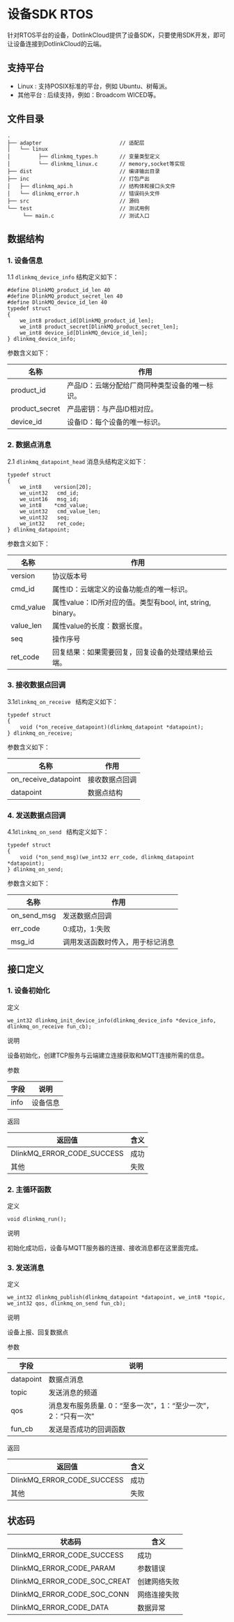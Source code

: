 # 设备SDK RTOS

针对RTOS平台的设备，DotlinkCloud提供了设备SDK，只要使用SDK开发，即可让设备连接到DotlinkCloud的云端。

## 支持平台
* Linux : 支持POSIX标准的平台，例如 Ubuntu、树莓派。
* 其他平台 : 后续支持，例如：Broadcom WICED等。

## 文件目录

```
.
├── adapter							// 适配层
│   └── linux   	
│   	  ├── dlinkmq_types.h    	// 变量类型定义
│   	  └── dlinkmq_linux.c    	// memory,socket等实现  
├── dist                  			// 编译输出目录
├── inc                   			// 打包产出
│   ├── dlinkmq_api.h     			// 结构体和接口头文件
│   └── dlinkmq_error.h   			// 错误码头文件
├── src                       		// 源码
└── test                      		// 测试用例
	 └── main.c                		// 测试入口
```


## 数据结构 

### 1. 设备信息

1.1 `dlinkmq_device_info` 结构定义如下：

```
#define DlinkMQ_product_id_len 40
#define DlinkMQ_product_secret_len 40
#define DlinkMQ_device_id_len 40
typedef struct
{
    we_int8	product_id[DlinkMQ_product_id_len];
    we_int8	product_secret[DlinkMQ_product_secret_len];
    we_int8	device_id[DlinkMQ_device_id_len];
} dlinkmq_device_info;

```
参数含义如下：

名称|作用
---|---
product_id | 产品ID：云端分配给厂商同种类型设备的唯一标识。
product_secret | 产品密钥：与产品ID相对应。
device_id | 设备ID：每个设备的唯一标识。

### 2. 数据点消息

2.1 `dlinkmq_datapoint_head` 消息头结构定义如下：

```
typedef struct
{
    we_int8    version[20];
    we_uint32   cmd_id;
    we_uint16   msg_id;
    we_int8    *cmd_value;
    we_uint32   cmd_value_len;
    we_uint32   seq;
    we_int32    ret_code;
} dlinkmq_datapoint;

```
参数含义如下：

名称|作用
---|---
version | 协议版本号
cmd_id | 属性ID：云端定义的设备功能点的唯一标识。
cmd_value | 属性value：ID所对应的值。类型有bool, int, string, binary。
value_len | 属性value的长度：数据长度。
seq | 操作序号
ret_code | 回复结果：如果需要回复，回复设备的处理结果给云端。

### 3. 接收数据点回调

3.1`dlinkmq_on_receive ` 结构定义如下：

```
typedef struct
{
    void (*on_receive_datapoint)(dlinkmq_datapoint *datapoint);
} dlinkmq_on_receive;
```

参数含义如下：

名称|作用
---|---
on_receive_datapoint | 接收数据点回调
datapoint | 数据点结构

### 4. 发送数据点回调

4.1`dlinkmq_on_send ` 结构定义如下：

```
typedef struct
{
    void (*on_send_msg)(we_int32 err_code, dlinkmq_datapoint *datapoint);
} dlinkmq_on_send;
```

参数含义如下：

名称|作用
---|---
on_send_msg | 发送数据点回调
err_code | 0:成功，1:失败
msg_id | 调用发送函数时传入，用于标记消息

## 接口定义
### 1. 设备初始化
定义

```
we_int32 dlinkmq_init_device_info(dlinkmq_device_info *device_info, dlinkmq_on_receive fun_cb);
```
说明
 
 设备初始化，创建TCP服务与云端建立连接获取和MQTT连接所需的信息。

参数

字段|说明
---|---
info | 设备信息

返回

返回值|含义
---|---
DlinkMQ_ERROR_CODE_SUCCESS | 成功
其他 | 失败

### 2. 主循环函数

定义

```
void dlinkmq_run();
```
说明
 
 初始化成功后，设备与MQTT服务器的连接、接收消息都在这里面完成。

### 3. 发送消息

定义

```
we_int32 dlinkmq_publish(dlinkmq_datapoint *datapoint, we_int8 *topic, we_int32 qos, dlinkmq_on_send fun_cb);
```
说明
 
 设备上报、回复数据点

参数

字段|说明
---|---
datapoint | 数据点消息
topic | 发送消息的频道
qos | 消息发布服务质量. 0：“至多一次”，1：“至少一次”，2：“只有一次”
fun_cb | 发送是否成功的回调函数

返回

返回值|含义
---|---
DlinkMQ_ERROR_CODE_SUCCESS | 成功
其他 | 失败

## 状态码

状态码|含义
---|---
DlinkMQ_ERROR_CODE_SUCCESS | 成功
DlinkMQ_ERROR_CODE_PARAM | 参数错误
DlinkMQ_ERROR_CODE_SOC_CREAT | 创建网络失败
DlinkMQ_ERROR_CODE_SOC_CONN | 网络连接失败
DlinkMQ_ERROR_CODE_DATA | 数据异常